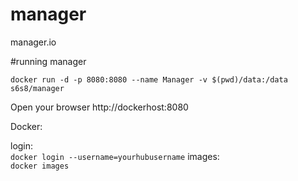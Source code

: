# manager
manager.io

#running manager
```
docker run -d -p 8080:8080 --name Manager -v $(pwd)/data:/data s6s8/manager
```

Open your browser http://dockerhost:8080

Docker:

login:</br>
`docker login --username=yourhubusername`
images:</br>
`docker images`
